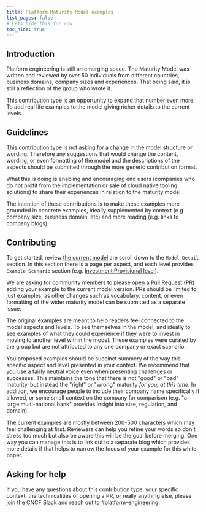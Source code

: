 ```yaml
---
title: Platform Maturity Model examples
list_pages: false
# Lets hide this for now
toc_hide: true
---
```


## Introduction

Platform engineering is still an emerging space. The Maturity Model was written and reviewed by over 50 individuals from different countries, business domains, company sizes and experiences. That being said, it is still a reflection of the group who wrote it.

This contribution type is an opportunity to expand that number even more. To add real life examples to the model giving richer details to the current levels.

## Guidelines

This contribution type is not asking for a change in the model structure or wording. Therefore any suggestions that would change the content, wording, or even formatting of the model and the descriptions of the aspects should be submitted through the more generic contribution format.

What this is doing is enabling and encouraging end users (companies who do not profit from the implementation or sale of cloud native tooling solutions) to share their experiences in relation to the maturity model.

The intention of these contributions is to make these examples more grounded in concrete examples, ideally supplemented by context (e.g. company size, business domain, etc) and more reading (e.g. links to company blogs).

## Contributing

To get started, review [the current model](/whitepapers/platform-eng-maturity-model/) are scroll down to the `Model Detail` section. In this section there is a page per aspect, and each level provides `Example Scenario` section (e.g. [Investment Provisional level](/whitepapers/platform-eng-maturity-model/#example-scenarios)).

We are asking for community members to please open a [Pull Request (PR)](https://docs.github.com/en/pull-requests/collaborating-with-pull-requests/proposing-changes-to-your-work-with-pull-requests/about-pull-requests) adding your example to the current model version. PRs should be limited to just examples, as other changes such as vocabulary, content, or even formatting of the wider maturity model can be submitted as a separate issue.

The original examples are meant to help readers feel connected to the model aspects and levels. To see themselves in the model, and ideally to see examples of what they could experience if they were to invest in moving to another level within the model. These examples were curated by the group but are not attributed to any one company or exact scenario.

You proposed examples should be succinct summery of the way this specific aspect and level presented in your context. We recommend that you use a fairly neutral voice even when presenting challenges or successes. This maintains the tone that there is not "good" or "bad" maturity, but instead the "right" or "wrong" maturity _for you, at this time_. In addition, we encourage people to include their company name specifically if allowed, or some small context on the company for comparison (e.g. "a large multi-national bank" provides insight into size, regulation, and domain).

The current examples are mostly between 200-500 characters which may feel challenging at first. Reviewers can help you refine your words so don't stress too much but also be aware this will be the goal before merging. One way you can manage this is to link out to a separate blog which provides more details if that helps to narrow the focus of your example for this white paper.

## Asking for help

If you have any questions about this contribution type, your specific context, the technicalities of opening a PR, or really anything else, please [join the CNCF Slack](https://communityinviter.com/apps/cloud-native/cncf) and reach out to [#platform-engineering](https://cloud-native.slack.com/archives/C020RHD43BP).
